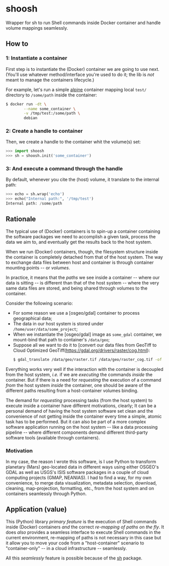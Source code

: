 # shoosh
Wrapper for sh to run Shell commands inside Docker container and handle volume mappings seamlessly.

## How to

### 1: Instantiate a container
First step is to instantiate the (Docker) container we are going to use next.
(You'll use whatever method/interface you're used to do it; the lib is _not_
meant to manage the containers lifecycle.)

For example, let's run a simple [alpine](https://hub.docker.com/_/alpine) container mapping local `test/` directory to `/some/path` inside the container:
```bash
$ docker run -dt \
        --name some_container \
        -v /tmp/test:/some/path \
        debian
```

### 2: Create a handle to container
Then, we create a handle to the container whit the volume(s) set:
```python
>>> import shoosh
>>> sh = shoosh.init('some_container')
```

### 3: And execute a command through the handle
By default, whenever you cite the (host) volume, it translate to the internal path:
```python
>>> echo = sh.wrap('echo')
>>> echo("Internal path:", '/tmp/test')
Internal path: /some/path
```

## Rationale
The typical use of (Docker) containers is to spin-up a container containing
the software packages we need to accomplish a given task, process the data
we aim to, and eventually get the results back to the host system.

When we run (Docker) containers, though, the filesystem structure inside the
container is completely detached from that of the host system.
The way to exchange data files between host and container is through container mounting points -- or _volumes_.

In practice, it means that the _paths_ we see inside a container -- where our
data is sitting -- is different than that of the host system -- where the very
same data files are stored, and being shared through volumes to the container.

Consider the following scenario:
- For some reason we use a [osgeo/gdal] container to process geographical data;
- The data in our host system is stored under `/home/user/data/some_project`;
- When we instantiate the [osgeo/gdal] image as `some_gdal` container, we mount-bind that path to container's `/data/geo`;
- Suppose all we want to do it to [convert our data files from GeoTiff to Cloud Optimized GeoTiff(https://gdal.org/drivers/raster/cog.html):
  ```bash
  $ gdal_translate /data/geo/raster.tif /data/geo/raster_cog.tif -of COG
  ```

Everything works very well if the interaction with the container is decoupled
from the host system, _i.e._ if we are _executing_ the commands _inside_ the
container. But if there is a need for _requesting_ the execution of a command
_from_ the host system _inside_ the container, one should be aware of the
different paths resulting from a host-container volumes binding.

The demand for _requesting_ processing tasks (from the host system) to execute
inside a container have different motivations, clearly; It can be a personal
demand of having the host system software set clean and the convenience of not
getting inside the container every time a simple, atomic task has to be performed.
But it can also be part of a more complex software application running on the
host system -- like a data processing pipeline -- where different components
demand different third-party software tools (available through containers).

### Motivation
In my case, the reason I wrote this software, is I use Python to transform
planetary (Mars) geo-located data in different ways using either OSGEO's GDAL
as well as USGS's ISIS software packages in a couple of cloud computing projects (GMAP, NEANIAS).
I had to find a way, for my own convenience, to merge data visualization, metadata
selection, download, cleaning, map-projection, formatting, etc., from the host
system and on containers seamlessly through Python.


## Application (value)
This (Python) library _primary feature_ is the execution of Shell commands inside
(Docker) containers _and_ the correct _re-mapping of paths on the fly_.
It does _also_ provides a seamless interface to execute Shell commands in the
current environment, re-mapping of paths is not necessary in this case but it
allow you to move your code from a "host-container" scenario to "container-only"
-- in a cloud infrastructure -- seamlessly.

All this _seamlessly_ feature is possible because of the [sh](pypi.org/sh) package.
